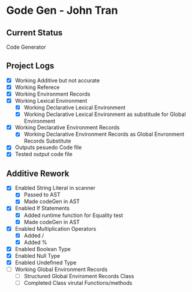 # Gode Gen - John Tran

## Current Status
Code Generator

## Project Logs
- [x] Working Additive but not accurate
- [x] Working Referece
- [x] Working Environment Records
- [x] Working Lexical Environment
	- [x] Working Declarative Lexical Environment
	- [x] Working Declarative Lexical Environment as substitude for Global Environment
- [x] Working Declarative Environment Records
	- [x] Working Declarative Environment Records as Global Envronment Records Substitute
- [x] Outputs pesuedo Code file
- [x] Tested output code file
## Additive Rework
- [x] Enabled String Literal in scanner
	- [x] Passed to AST
	- [x] Made codeGen in AST
- [x] Enabled If Statements
	- [x] Added runtime function for Equality test
	- [x] Made codeGen in AST
- [x] Enabled Multiplication Operators
	- [x] Added /
	- [x] Added %
- [x] Enabled Boolean Type
- [x] Enabled Null Type
- [x] Enabled Undefined Type
- [ ] Working Global Environment Records
	- [ ] Structured Global Enviroment Records Class
	- [ ] Completed Class virutal Functions/methods
